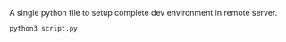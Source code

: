 A single python file to setup complete dev environment in remote server.

```bash
python3 script.py
```